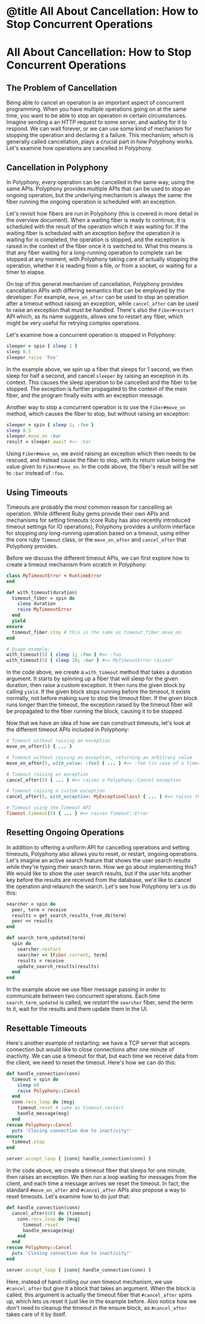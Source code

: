 # @title All About Cancellation: How to Stop Concurrent Operations

# All About Cancellation: How to Stop Concurrent Operations

## The Problem of Cancellation

Being able to cancel an operation is an important aspect of concurrent
programming. When you have multiple operations going on at the same time, you
want to be able to stop an operation in certain circumstances. Imagine sending a
an HTTP request to some server, and waiting for it to respond. We can wait
forever, or we can use some kind of mechanism for stopping the operation and
declaring it a failure. This mechanism, which is generally called cancellation,
plays a crucial part in how Polyphony works. Let's examine how operations are
cancelled in Polyphony.

## Cancellation in Polyphony

In Polyphony, every operation can be cancelled in the same way, using the same
APIs. Polyphony provides multiple APIs that can be used to stop an ongoing
operation, but the underlying mechanism is always the same: the fiber running
the ongoing operation is scheduled with an exception.

Let's revisit how fibers are run in Polyphony (this is covered in more detail in
the overview document). When a waiting fiber is ready to continue, it is
scheduled with the result of the operation which it was waiting for. If the
waiting fiber is scheduled with an exception *before* the operation it is
waiting for is completed, the operation is stopped, and the exception is raised
in the context of the fiber once it is switched to. What this means is that any
fiber waiting for a long-running operation to complete can be stopped at any
moment, with Polyphony taking care of actually stopping the operation, whether
it is reading from a file, or from a socket, or waiting for a timer to elapse.

On top of this general mechanism of cancellation, Polyphony provides
cancellation APIs with differing semantics that can be employed by the
developer. For example, `move_on_after` can be used to stop an operation after a
timeout without raising an exception, while `cancel_after` can be used to raise
an exception that must be handled. There's also the `Fiber#restart` API which,
as its name suggests, allows one to restart any fiber, which might be very
useful for retrying complex operations.

Let's examine how a concurrent operation is stopped in Polyphony:

```ruby
sleeper = spin { sleep 1 }
sleep 0.5
sleeper.raise 'Foo'
```

In the example above, we spin up a fiber that sleeps for 1 second, we then sleep
for half a second, and cancel `sleeper` by raising an exception in its context.
This causes the sleep operation to be cancelled and the fiber to be stopped. The
exception is further propagated to the context of the main fiber, and the
program finally exits with an exception message.

Another way to stop a concurrent operation is to use the `Fiber#move_on` method,
which causes the fiber to stop, but without raising an exception:

```ruby
sleeper = spin { sleep 1; :foo }
sleep 0.5
sleeper.move_on :bar
result = sleeper.await #=> :bar
```

Using `Fiber#move_on`, we avoid raising an exception which then needs to be
rescued, and instead cause the fiber to stop, with its return value being the
value given to `Fiber#move_on`. In the code above, the fiber's result will be
set to `:bar` instead of `:foo`.

## Using Timeouts

Timeouts are probably the most common reason for cancelling an operation. While
different Ruby gems provide their own APIs and mechanisms for setting timeouts
(core Ruby has also recently introduced timeout settings for IO operations),
Polyphony provides a uniform interface for stopping *any* long-running operation
based on a timeout, using either the core ruby `Timeout` class, or the
`move_on_after` and `cancel_after` that Polyphony provides.

Before we discuss the different timeout APIs, we can first explore how to create
a timeout mechanism from scratch in Polyphony:

```ruby
class MyTimeoutError < RuntimeError
end

def with_timeout(duration)
  timeout_fiber = spin do
    sleep duration
    raise MyTimeoutError
  end
  yield
ensure
  timeout_fiber.stop # this is the same as timeout_fiber.move_on
end

# Usage example:
with_timeout(5) { sleep 1; :foo } #=> :foo
with_timeout(5) { sleep 10; :bar } #=> MyTimeoutError raised!
```

In the code above, we create a `with_timeout` method that takes a duration
argument. It starts by spinning up a fiber that will sleep for the given
duration, then raise a custom exception. It then runs the given block by calling
`yield`. If the given block stops running before the timeout, it exists
normally, not before making sure to stop the timeout fiber. If the given block
runs longer than the timeout, the exception raised by the timeout fiber will be
propagated to the fiber running the block, causing it to be stopped.

Now that we have an idea of how we can construct timeouts, let's look at the
different timeout APIs included in Polyphony:

```ruby
# Timeout without raising an exception
move_on_after(5) { ... }

# Timeout without raising an exception, returning an arbitrary value
move_on_after(5, with_value: :foo) { ... } #=> :foo (in case of a timeout)

# Timeout raising an exception
cancel_after(5) { ... } #=> raises a Polyphony::Cancel exception

# Timeout raising a custom exception
cancel_after(5, with_exception: MyExceptionClass) { ... } #=> raises the given exception

# Timeout using the Timeout API
Timeout.timeout(5) { ... } #=> raises Timeout::Error
```

## Resetting Ongoing Operations

In addition to offering a uniform API for cancelling operations and setting
timeouts, Polyphony also allows you to reset, or restart, ongoing operations.
Let's imagine an active search feature that shows the user search results while
they're typing their search term. How we go about implementing this? We would
like to show the user search results, but if the user hits another key before
the results are received from the database, we'd like to cancel the operation
and relaunch the search. Let's see how Polyphony let's us do this:

```ruby
searcher = spin do
  peer, term = receive
  results = get_search_results_from_db(term)
  peer << results
end

def search_term_updated(term)
  spin do
    searcher.restart
    searcher << [Fiber.current, term]
    results = receive
    update_search_results(results)
  end
end
```

In the example above we use fiber message passing in order to communicate
between two concurrent operations. Each time `search_term_updated` is called, we
*restart* the `searcher` fiber, send the term to it, wait for the results and
them update them in the UI.

## Resettable Timeouts

Here's another example of restarting: we have a TCP server that accepts
connection but would like to close connections after one minute of inactivity.
We can use a timeout for that, but each time we receive data from the client, we
need to reset the timeout. Here's how we can do this:

```ruby
def handle_connection(conn)
  timeout = spin do
    sleep 60
    raise Polyphony::Cancel
  end
  conn.recv_loop do |msg|
    timeout.reset # same as timeout.restart
    handle_message(msg)
  end
rescue Polyphony::Cancel
  puts 'Closing connection due to inactivity!'
ensure
  timeout.stop
end

server.accept_loop { |conn| handle_connection(conn) }
```

In the code above, we create a timeout fiber that sleeps for one minute, then
raises an exception. We then run a loop waiting for messages from the client,
and each time a message arrives we reset the timeout. In fact, the standard
`#move_on_after` and `#cancel_after` APIs also propose a way to reset timeouts.
Let's examine how to do just that:

```ruby
def handle_connection(conn)
  cancel_after(60) do |timeout|
    conn.recv_loop do |msg|
      timeout.reset
      handle_message(msg)
    end
  end
rescue Polyphony::Cancel
  puts 'Closing connection due to inactivity!'
end

server.accept_loop { |conn| handle_connection(conn) }
```

Here, instead of hand-rolling our own timeout mechanism, we use `#cancel_after`
but give it a block that takes an argument. When the block is called, this
argument is actually the timeout fiber that `#cancel_after` spins up, which lets
us reset it just like in the example before. Also notice how we don't need to
cleanup the timeout in the ensure block, as `#cancel_after` takes care of it by
itself.
